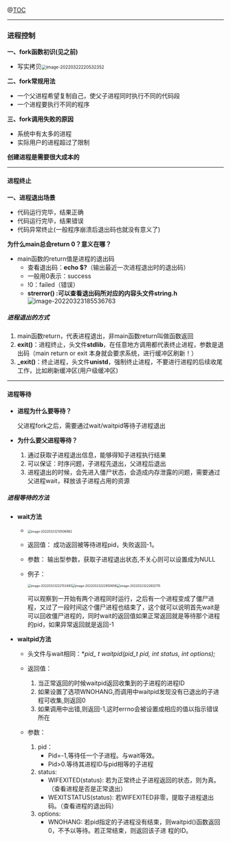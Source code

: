 @[TOC](目录)

---

### 进程控制

**一、fork函数初识(见之前)**

* 写实拷贝<img src="C:/Users/yangyr0206/AppData/Roaming/Typora/typora-user-images/image-20220322220532352.png" alt="image-20220322220532352" style="zoom:70%;" />

**二、fork常规用法**

* 一个父进程希望复制自己，使父子进程同时执行不同的代码段
* 一个进程要执行不同的程序

**三、fork调用失败的原因**

* 系统中有太多的进程
* 实际用户的进程超过了限制

**创建进程是需要很大成本的**

---

#### 进程终止

**一、进程退出场景**

* 代码运行完毕，结果正确
* 代码运行完毕，结果错误
* 代码异常终止(一般程序崩溃后退出码也就没有意义了)

 **为什么main总会return 0？意义在哪？**

* main函数的return值是进程的退出码
  * 查看退出码：**echo $?**（输出最近一次进程退出时的退出码）
  * 一般用0表示：success
  * !0：failed（错误）
  * **strerror()  :可以查看退出码所对应的内容头文件string.h**![image-20220323185536763](C:/Users/yangyr0206/AppData/Roaming/Typora/typora-user-images/image-20220323185536763.png)

##### 进程退出的方式

1. main函数return，代表进程退出，非main函数return叫做函数返回
2. **exit()**：进程终止，头文件**stdlib**，在任意地方调用都代表终止进程，参数是退出码（main return or exit 本身就会要求系统，进行缓冲区刷新！）
3. **_exit()**：终止进程，头文件**unistd**，强制终止进程，不要进行进程的后续收尾工作，比如刷新缓冲区(用户级缓冲区)

---

#### 进程等待

* **进程为什么要等待？**

  父进程fork之后，需要通过wait/waitpid等待子进程退出

* **为什么要父进程等待？**
  1. 通过获取子进程退出信息，能够得知子进程执行结果
  2. 可以保证：时序问题，子进程先退出，父进程后退出
  3. 进程退出的时候，会先进入僵尸状态，会造成内存泄露的问题，需要通过父进程wait，释放该子进程占用的资源

##### 进程等待的方法

* **wait方法**
  
  * <img src="C:/Users/yangyr0206/AppData/Roaming/Typora/typora-user-images/image-20220323210506982.png" alt="image-20220323210506982" style="zoom:50%;" />
  
  * 返回值： 成功返回被等待进程pid，失败返回-1。 
  
  * 参数： 输出型参数，获取子进程退出状态,不关心则可以设置成为NULL
  
  * 例子：
  
    <img src="C:/Users/yangyr0206/AppData/Roaming/Typora/typora-user-images/image-20220323222153493.png" alt="image-20220323222153493" style="zoom:50%;" /><img src="C:/Users/yangyr0206/AppData/Roaming/Typora/typora-user-images/image-20220323222950656.png" alt="image-20220323222950656" style="zoom:50%;" /><img src="C:/Users/yangyr0206/AppData/Roaming/Typora/typora-user-images/image-20220323222602115.png" alt="image-20220323222602115" style="zoom:50%;" />
  
    可以观察到一开始有两个进程同时运行，之后有一个进程变成了僵尸进程，又过了一段时间这个僵尸进程也结束了，这个就可以说明首先wait是可以回收僵尸进程的，同时wait的返回值如果正常返回就是等待那个进程的pid，如果异常返回就是返回-1
  
* **waitpid方法**

  * 头文件与wait相同：**pid_ t waitpid(pid_t pid, int *status, int options);**

  * 返回值： 

    1. 当正常返回的时候waitpid返回收集到的子进程的进程ID 
    2. 如果设置了选项WNOHANG,而调用中waitpid发现没有已退出的子进程可收集,则返回0
    3. 如果调用中出错,则返回-1,这时errno会被设置成相应的值以指示错误所在

  * 参数： 

    1. pid：
       * Pid=-1,等待任一个子进程。与wait等效。
       *  Pid>0.等待其进程ID与pid相等的子进程
    2. status: 
       * WIFEXITED(status): 若为正常终止子进程返回的状态，则为真。（查看进程是否是正常退出）
       * WEXITSTATUS(status): 若WIFEXITED非零，提取子进程退出码。（查看进程的退出码） 
    3. options:
       * WNOHANG: 若pid指定的子进程没有结束，则waitpid()函数返回0，不予以等待。若正常结束，则返回该子进 程的ID。

    

  
